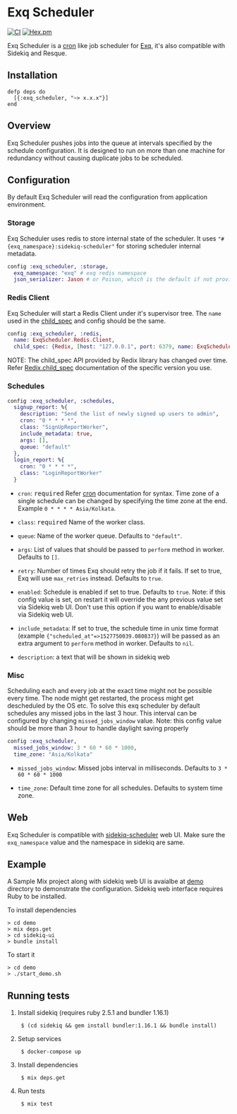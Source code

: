 # Exq Scheduler

[![CI](https://github.com/activesphere/exq-scheduler/actions/workflows/ci.yml/badge.svg)](https://github.com/activesphere/exq-scheduler/actions/workflows/ci.yml)
[![Hex.pm](https://img.shields.io/hexpm/v/exq_scheduler.svg)](https://hex.pm/packages/exq_scheduler)

Exq Scheduler is a [cron](https://en.wikipedia.org/wiki/Cron) like job scheduler for
[Exq](https://github.com/akira/exq), it's also compatible with Sidekiq
and Resque.

## Installation

```
defp deps do
  [{:exq_scheduler, "~> x.x.x"}]
end
```

## Overview

Exq Scheduler pushes jobs into the queue at intervals specified by the
schedule configuration. It is designed to run on more than one machine
for redundancy without causing duplicate jobs to be scheduled.

## Configuration

By default Exq Scheduler will read the configuration from application environment.

### Storage

Exq Scheduler uses redis to store internal state of the scheduler.
It uses `"#{exq_namespace}:sidekiq-scheduler"` for storing scheduler internal metadata.

```elixir
config :exq_scheduler, :storage,
  exq_namespace: "exq" # exq redis namespace
  json_serializer: Jason # or Poison, which is the default if not provided
```
### Redis Client

Exq Scheduler will start a Redis Client under it's supervisor
tree. The `name` used in the [child_spec](https://hexdocs.pm/elixir/Supervisor.html#module-child_spec-1) and config should be the
same.

```elixir
config :exq_scheduler, :redis,
  name: ExqScheduler.Redis.Client,
  child_spec: {Redix, [host: "127.0.0.1", port: 6379, name: ExqScheduler.Redis.Client]}
```

NOTE: The child\_spec API provided by Redix library has changed over
time. Refer [Redix.child\_spec](https://hexdocs.pm/redix/Redix.html#child_spec/1) documentation of the specific
version you use.

### Schedules

```elixir
config :exq_scheduler, :schedules,
  signup_report: %{
    description: "Send the list of newly signed up users to admin",
    cron: "0 * * * *",
    class: "SignUpReportWorker",
    include_metadata: true,
    args: [],
    queue: "default"
  },
  login_report: %{
    cron: "0 * * * *",
    class: "LoginReportWorker"
  }
```

* `cron`: <kbd>required</kbd> Refer
  [cron](https://en.wikipedia.org/wiki/Cron) documentation for
  syntax. Time zone of a single schedule can be changed by specifying
  the time zone at the end. Example `0 * * * * Asia/Kolkata`.

* `class`: <kbd>required</kbd> Name of the worker class.

* `queue`: Name of the worker queue. Defaults to `"default"`.

* `args`: List of values that should be passed to `perform` method in
  worker. Defaults to `[]`.

* `retry`: Number of times Exq should retry the job if it fails. If set to true, Exq will use `max_retries` instead. Defaults to `true`.

* `enabled`: Schedule is enabled if set to true. Defaults to
  `true`. Note: if this config value is set, on restart it will
  override the any previous value set via Sidekiq web UI. Don't use
  this option if you want to enable/disable via Sidekiq web UI.

* `include_metadata`: If set to true, the schedule time in unix time format (example
  `{"scheduled_at"=>1527750039.080837}`) will be passed as an
  extra argument to `perform` method in worker. Defaults to `nil`.

* `description`: a text that will be shown in sidekiq web

### Misc

Scheduling each and every job at the exact time might not be possible
every time. The node might get restarted, the process might get
descheduled by the OS etc. To solve this exq scheduler by default
schedules any missed jobs in the last 3 hour. This interval can be
configured by changing `missed_jobs_window` value. Note: this config
value should be more than 3 hour to handle daylight saving properly

```elixir
config :exq_scheduler,
  missed_jobs_window: 3 * 60 * 60 * 1000,
  time_zone: "Asia/Kolkata"
```

* `missed_jobs_window`: Missed jobs interval in milliseconds. Defaults to
  `3 * 60 * 60 * 1000`

* `time_zone`: Default time zone for all schedules. Defaults to system
  time zone.

## Web

Exq Scheduler is compatible with
[sidekiq-scheduler](https://github.com/moove-it/sidekiq-scheduler#sidekiq-web-integration)
web UI. Make sure the `exq_namespace` value and the namespace in
sidekiq are same.

## Example

A Sample Mix project along with sidekiq web UI is avaialbe at
[demo](https://github.com/activesphere/exq-scheduler/tree/master/demo)
directory to demonstrate the configuration.  Sidekiq web interface
requires Ruby to be installed.

To install dependencies

```
> cd demo
> mix deps.get
> cd sidekiq-ui
> bundle install
```

To start it

```
> cd demo
> ./start_demo.sh
```

## Running tests

1. Install sidekiq (requires ruby 2.5.1 and bundler 1.16.1)

        $ (cd sidekiq && gem install bundler:1.16.1 && bundle install)

1. Setup services

        $ docker-compose up

1. Install dependencies

        $ mix deps.get

1. Run tests

        $ mix test
